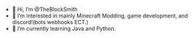 - 👋 Hi, I’m @TheBlockSmith
- 👀 I’m interested in mainly Minecraft Modding, game development, and discord!(bots webhooks ECT.)
- 🌱 I’m currently learning Java and Python.

<!---
64StackOfMatrix/64StackOfMatrix is a ✨ special ✨ repository because its `README.md` (this file) appears on your GitHub profile.
You can click the Preview link to take a look at your changes.
--->

